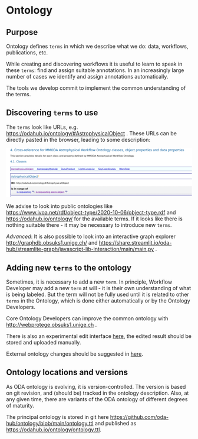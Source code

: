 # Ontology

## Purpose

Ontology defines `terms` in which we describe what we do: data, workflows, publications, etc. 

While creating and discovering workflows it is useful to learn to speak in these `terms`: find and assign suitable annotations.
In an increasingly large number of cases we identify and assign annotations automatically.

The tools we develop commit to implement the common understanding of the terms.

## Discovering `terms` to use 

The `terms` look like URLs, e.g. https://odahub.io/ontology/#AstrophysicalObject . These URLs can be directly pasted in the browser, leading to some description:

![](ontology-doc.png)


We advise to look into public ontologies like https://www.ivoa.net/rdf/object-type/2020-10-06/object-type.rdf and https://odahub.io/ontology/ for the available terms. If it looks like there is nothing suitable there - it may be necessary to introduce new `terms`.

*Advanced*: It is also possible to look into an interactive graph explorer http://graphdb.obsuks1.unige.ch/ and https://share.streamlit.io/oda-hub/streamlite-graph/javascript-lib-interaction/main/main.py .

## Adding new `terms` to the ontology

Sometimes, it is necessary to add a new `term`. In principle, Workflow Developer may add a new `term` at will - it is their own understanding of what is being labeled. But the term will not be fully used until it is related to other `terms` in the Ontology, which is done either automatically or by the Ontology Developers.

Core Ontology Developers can improve the common ontology with http://webprotege.obsuks1.unige.ch .

There is also an experimental edit interface [here](https://odahub.io/ontology/webvowl/index.html#opts=cd=130;dd=10;editorMode=true;filter_disjoint=false;mode_multiColor=true;mode_pnp=true;), the edited result should be stored and uploaded manually.

External ontology changes should be suggested in [here](https://github.com/oda-hub/ontology/issues/new).


## Ontology locations and versions

As ODA ontology is evolving, it is version-controlled. The version is based on git revision, and (should be) tracked in the ontology description.
Also, at any given time, there are variants of the ODA ontology of different degrees of maturity.

The principal ontology is stored in git here https://github.com/oda-hub/ontology/blob/main/ontology.ttl and published as https://odahub.io/ontology/ontology.ttl.

